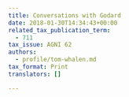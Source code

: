 ```yaml
---
title: Conversations with Godard
date: 2018-01-30T14:34:43+00:00
related_tax_publication_term:
  - 711
tax_issue: AGNI 62
authors:
  - profile/tom-whalen.md
tax_format: Print
translators: []

---
```

